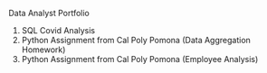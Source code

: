 Data Analyst Portfolio
1. SQL Covid Analysis
2. Python Assignment from Cal Poly Pomona (Data Aggregation Homework)
3. Python Assignment from Cal Poly Pomona (Employee Analysis) 
